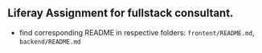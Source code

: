 ## Liferay Assignment for fullstack consultant.

- find corresponding README in respective folders: `frontent/README.md`, `backend/README.md`